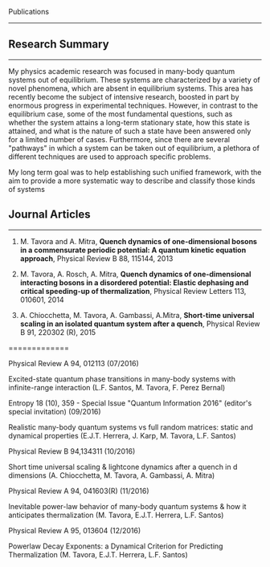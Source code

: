 Publications
_____________

## Research Summary
____________________

My physics academic research was focused in many-body quantum systems out of equilibrium. These systems are characterized by a variety of novel phenomena, which are absent in equilibrium systems. This area has recently become the subject of intensive research, boosted in part by enormous progress in experimental techniques. However, in contrast to the equilibrium case, some of the most fundamental questions, such as whether the system attains a long-term stationary state, how this state is attained, and what is the nature of such a state have been answered only for a limited number of cases. Furthermore, since there are several "pathways" in which a system can be taken out of equilibrium, a plethora of different techniques are used to approach specific problems.

My long term goal was to help establishing such unified framework, with the aim to provide a more systematic way to describe and classify those kinds of systems

## Journal Articles
______________________


1. M. Tavora and A. Mitra, **Quench dynamics of one-dimensional bosons in a commensurate periodic potential: A quantum kinetic equation approach**, Physical Review B 88, 115144, 2013

2. M. Tavora, A. Rosch, A. Mitra, **Quench dynamics of one-dimensional interacting bosons in a disordered potential: Elastic dephasing and critical speeding-up of thermalization**, Physical Review Letters 113, 010601, 2014

3. A. Chiocchetta, M. Tavora, A. Gambassi, A.Mitra, **Short-time universal scaling in an isolated quantum system after a quench**, Physical Review B 91, 220302 (R), 2015

=============

Physical Review A 94, 012113 (07/2016)

Excited-state quantum phase transitions in many-body systems with infinite-range interaction (L.F. Santos, M. Tavora, F. Perez Bernal)


Entropy 18 (10), 359 - Special Issue "Quantum Information 2016" (editor's special invitation) (09/2016)

Realistic many-body quantum systems vs full random matrices: static and dynamical properties (E.J.T. Herrera, J. Karp, M. Tavora, L.F. Santos)


Physical Review B 94,134311 (10/2016)

Short time universal scaling & lightcone dynamics after a quench in d dimensions (A. Chiocchetta, M. Tavora, A. Gambassi, A. Mitra)


Physical Review A 94, 041603(R) (11/2016)

Inevitable power-law behavior of many-body quantum systems & how it anticipates thermalization (M. Tavora, E.J.T. Herrera, L.F. Santos)


Physical Review A 95, 013604 (12/2016)

Powerlaw Decay Exponents: a Dynamical Criterion for Predicting Thermalization (M. Tavora, E.J.T. Herrera, L.F. Santos)








